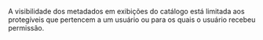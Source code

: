 A visibilidade dos metadados em exibições do catálogo está limitada aos protegíveis que pertencem a um usuário ou para os quais o usuário recebeu permissão.